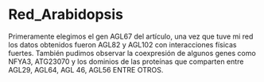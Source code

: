 # Red_Arabidopsis
Primeramente elegimos el gen AGL67  del artículo, una vez que tuve mi red los datos obtenidos fueron AGL82 y AGL102 con interacciones físicas fuertes. También pudimos observar la coexpresión de  algunos genes como NFYA3, ATG23070 y los dominios de las proteínas que comparten entre AGL29, AGL64, AGL 46, AGL56 ENTRE OTROS.
